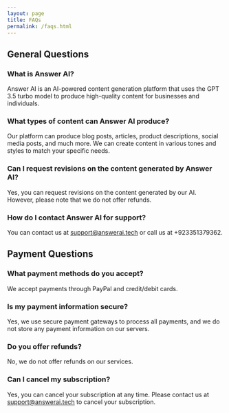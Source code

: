 ```yaml
---
layout: page
title: FAQs
permalink: /faqs.html
---
```


## General Questions

### What is Answer AI?

Answer AI is an AI-powered content generation platform that uses the GPT 3.5 turbo model to produce high-quality content for businesses and individuals.

### What types of content can Answer AI produce?

Our platform can produce blog posts, articles, product descriptions, social media posts, and much more. We can create content in various tones and styles to match your specific needs.

### Can I request revisions on the content generated by Answer AI?

Yes, you can request revisions on the content generated by our AI. However, please note that we do not offer refunds.

### How do I contact Answer AI for support?

You can contact us at support@answerai.tech or call us at +923351379362.

## Payment Questions

### What payment methods do you accept?

We accept payments through PayPal and credit/debit cards.

### Is my payment information secure?

Yes, we use secure payment gateways to process all payments, and we do not store any payment information on our servers.

### Do you offer refunds?

No, we do not offer refunds on our services.

### Can I cancel my subscription?

Yes, you can cancel your subscription at any time. Please contact us at support@answerai.tech to cancel your subscription.
